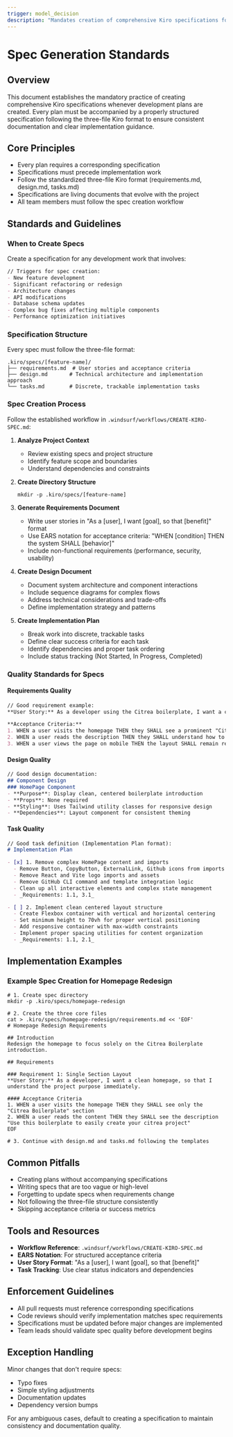 ```yaml
---
trigger: model_decision
description: "Mandates creation of comprehensive Kiro specifications for all development plans following the three-file format"
---
```


# Spec Generation Standards

## Overview
This document establishes the mandatory practice of creating comprehensive Kiro specifications whenever development plans are created. Every plan must be accompanied by a properly structured specification following the three-file Kiro format to ensure consistent documentation and clear implementation guidance.

## Core Principles
- Every plan requires a corresponding specification
- Specifications must precede implementation work
- Follow the standardized three-file Kiro format (requirements.md, design.md, tasks.md)
- Specifications are living documents that evolve with the project
- All team members must follow the spec creation workflow

## Standards and Guidelines

### When to Create Specs
Create a specification for any development work that involves:

```markdown
// Triggers for spec creation:
- New feature development
- Significant refactoring or redesign
- Architecture changes
- API modifications
- Database schema updates
- Complex bug fixes affecting multiple components
- Performance optimization initiatives
```

### Specification Structure
Every spec must follow the three-file format:

```
.kiro/specs/[feature-name]/
├── requirements.md  # User stories and acceptance criteria
├── design.md       # Technical architecture and implementation approach
└── tasks.md        # Discrete, trackable implementation tasks
```

### Spec Creation Process
Follow the established workflow in `.windsurf/workflows/CREATE-KIRO-SPEC.md`:

1. **Analyze Project Context**
   - Review existing specs and project structure
   - Identify feature scope and boundaries
   - Understand dependencies and constraints

2. **Create Directory Structure**
   ```fish
   mkdir -p .kiro/specs/[feature-name]
   ```

3. **Generate Requirements Document**
   - Write user stories in "As a [user], I want [goal], so that [benefit]" format
   - Use EARS notation for acceptance criteria: "WHEN [condition] THEN the system SHALL [behavior]"
   - Include non-functional requirements (performance, security, usability)

4. **Create Design Document**
   - Document system architecture and component interactions
   - Include sequence diagrams for complex flows
   - Address technical considerations and trade-offs
   - Define implementation strategy and patterns

5. **Create Implementation Plan**
   - Break work into discrete, trackable tasks
   - Define clear success criteria for each task
   - Identify dependencies and proper task ordering
   - Include status tracking (Not Started, In Progress, Completed)

### Quality Standards for Specs

#### Requirements Quality
```markdown
// Good requirement example:
**User Story:** As a developer using the Citrea boilerplate, I want a clean homepage layout, so that I can quickly understand the project's purpose.

**Acceptance Criteria:**
1. WHEN a user visits the homepage THEN they SHALL see a prominent "Citrea Boilerplate" title
2. WHEN a user reads the description THEN they SHALL understand how to use the boilerplate
3. WHEN a user views the page on mobile THEN the layout SHALL remain responsive and readable
```

#### Design Quality
```markdown
// Good design documentation:
## Component Design
### HomePage Component
- **Purpose**: Display clean, centered boilerplate introduction
- **Props**: None required
- **Styling**: Uses Tailwind utility classes for responsive design
- **Dependencies**: Layout component for consistent theming
```

#### Task Quality
```markdown
// Good task definition (Implementation Plan format):
# Implementation Plan

- [x] 1. Remove complex HomePage content and imports
  - Remove Button, CopyButton, ExternalLink, Github icons from imports
  - Remove React and Vite logo imports and assets
  - Remove GitHub CLI command and template integration logic
  - Clean up all interactive elements and complex state management
  - _Requirements: 1.1, 3.1_

- [ ] 2. Implement clean centered layout structure
  - Create Flexbox container with vertical and horizontal centering
  - Set minimum height to 70vh for proper vertical positioning
  - Add responsive container with max-width constraints
  - Implement proper spacing utilities for content organization
  - _Requirements: 1.1, 2.1_
```

## Implementation Examples

### Example Spec Creation for Homepage Redesign
```fish
# 1. Create spec directory
mkdir -p .kiro/specs/homepage-redesign

# 2. Create the three core files
cat > .kiro/specs/homepage-redesign/requirements.md << 'EOF'
# Homepage Redesign Requirements

## Introduction
Redesign the homepage to focus solely on the Citrea Boilerplate introduction.

## Requirements

### Requirement 1: Single Section Layout
**User Story:** As a developer, I want a clean homepage, so that I understand the project purpose immediately.

#### Acceptance Criteria
1. WHEN a user visits the homepage THEN they SHALL see only the "Citrea Boilerplate" section
2. WHEN a user reads the content THEN they SHALL see the description "Use this boilerplate to easily create your citrea project"
EOF

# 3. Continue with design.md and tasks.md following the templates
```

## Common Pitfalls
- Creating plans without accompanying specifications
- Writing specs that are too vague or high-level
- Forgetting to update specs when requirements change
- Not following the three-file structure consistently
- Skipping acceptance criteria or success metrics

## Tools and Resources
- **Workflow Reference**: `.windsurf/workflows/CREATE-KIRO-SPEC.md`
- **EARS Notation**: For structured acceptance criteria
- **User Story Format**: "As a [user], I want [goal], so that [benefit]"
- **Task Tracking**: Use clear status indicators and dependencies

## Enforcement Guidelines
- All pull requests must reference corresponding specifications
- Code reviews should verify implementation matches spec requirements
- Specifications must be updated before major changes are implemented
- Team leads should validate spec quality before development begins

## Exception Handling
Minor changes that don't require specs:
- Typo fixes
- Simple styling adjustments
- Documentation updates
- Dependency version bumps

For any ambiguous cases, default to creating a specification to maintain consistency and documentation quality.
